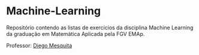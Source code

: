 # Machine-Learning

Repositório contendo as listas de exercícios da disciplina Machine Learning da graduação em Matemática Aplicada pela FGV EMAp.

Professor: [Diego Mesquita](https://emap.fgv.br/professores/diego-mesquita)
